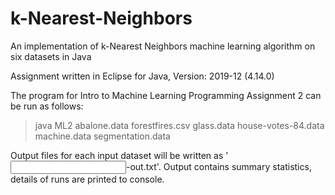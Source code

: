 # k-Nearest-Neighbors
An implementation of k-Nearest Neighbors machine learning algorithm on six datasets in Java

Assignment written in Eclipse for Java, Version: 2019-12 (4.14.0)

The program for Intro to Machine Learning Programming Assignment 2 can be run as follows:

>java ML2 abalone.data forestfires.csv glass.data house-votes-84.data machine.data segmentation.data

Output files for each input dataset will be written as '<input dataset name>-out.txt'. Output contains summary statistics, details of runs are printed to console.

